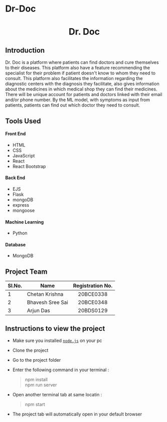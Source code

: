 # Dr-Doc

<h1 align="center"> Dr. Doc </h1>

## Introduction

Dr. Doc is a platform where patients can find doctors and cure themselves to their diseases. This platform also have a feature recommending the specialist for their problem if patient doesn't know to whom they need to consult. This platform also facilitates the information regarding the diagnostic centers with the diagnosis they facilitate, also gives information about the medicines in which medical shop they can find their medicines.
There will be unique account for patients and doctors linked with their email and/or phone number. By the ML model, with symptoms as input from patients, patients can find out which doctor they need to consult.

## Tools Used

#### Front End

- HTML
- CSS
- JavaScript
- React
- React Bootstrap

#### Back End

- EJS
- Flask
- mongoDB
- express
- mongoose

#### Machine Learning

- Python

#### Database

- MongoDB

## Project Team

| Sl.No. | Name             | Registration No. |
| ------ | ---------------- | :--------------: |
| 1      | Chetan Krishna   |    20BCE0338     |
| 2      | Bhavesh Sree Sai |    20BCE0348     |
| 3      | Arjun Das        |    20BDS0129     |

## Instructions to view the project

- Make sure you installed [`node.js`](https://nodejs.org/en/) on your pc
- Clone the project
- Go to the project folder
- Enter the following command in your terminal :

  > npm install <br />
  > npm run server

- Open another terminal tab at same locatin :
  > npm start
- The project tab will automatically open in your default browser
